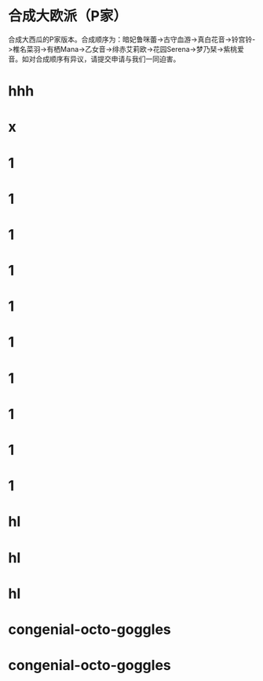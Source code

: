 # 合成大欧派（P家） #

合成大西瓜的P家版本。合成顺序为：暗妃鲁咪蕾->古守血游->真白花音->铃宫铃->椎名菜羽->有栖Mana->乙女音->绯赤艾莉欧->花园Serena->梦乃栞->紫桃爱音。如对合成顺序有异议，请提交申请与我们一同迫害。

# hhh
# x
# 1
# 1
# 1
# 1
# 1
# 1
# 1
# 1
# 1
# 1
# hl
# hl
# hl
# congenial-octo-goggles
# congenial-octo-goggles
